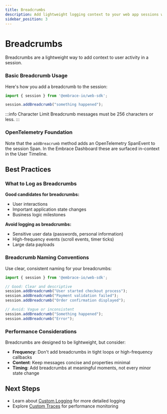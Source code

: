 ```yaml
---
title: Breadcrumbs
description: Add lightweight logging context to your web app sessions with breadcrumbs
sidebar_position: 3
---
```


# Breadcrumbs

Breadcrumbs are a lightweight way to add context to user activity in a session.

### Basic Breadcrumb Usage

Here's how you add a breadcrumb to the session:

```typescript
import { session } from '@embrace-io/web-sdk';

session.addBreadcrumb("something happened");
```

:::info Character Limit
Breadcrumb messages must be 256 characters or less.
:::

### OpenTelemetry Foundation

Note that the `addBreacrumb` method adds an OpenTelemetry SpanEvent to the session Span. In the Embrace Dashboard these
are surfaced in-context in the User Timeline.

## Best Practices

### What to Log as Breadcrumbs

**Good candidates for breadcrumbs:**
- User interactions
- Important application state changes
- Business logic milestones

**Avoid logging as breadcrumbs:**
- Sensitive user data (passwords, personal information)
- High-frequency events (scroll events, timer ticks)
- Large data payloads

### Breadcrumb Naming Conventions

Use clear, consistent naming for your breadcrumbs:

```typescript
import { session } from '@embrace-io/web-sdk';

// Good: Clear and descriptive
session.addBreadcrumb("User started checkout process");
session.addBreadcrumb("Payment validation failed");
session.addBreadcrumb("Order confirmation displayed");

// Avoid: Vague or inconsistent
session.addBreadcrumb("Something happened");
session.addBreadcrumb("Error");
```

### Performance Considerations

Breadcrumbs are designed to be lightweight, but consider:

- **Frequency**: Don't add breadcrumbs in tight loops or high-frequency callbacks
- **Content**: Keep messages concise and properties minimal
- **Timing**: Add breadcrumbs at meaningful moments, not every minor state change

## Next Steps

- Learn about [Custom Logging](/web/manual-instrumentation/custom-logging.md) for more detailed logging
- Explore [Custom Traces](/web/manual-instrumentation/custom-traces.md) for performance monitoring